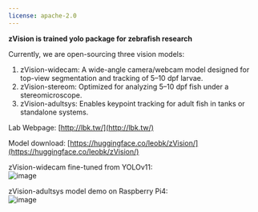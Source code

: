 ```yaml
---
license: apache-2.0
---
```

**zVision is trained yolo package for zebrafish research**

Currently, we are open-sourcing three vision models:

1. zVision-widecam: A wide-angle camera/webcam model designed for top-view segmentation and tracking of 5–10 dpf larvae.
2. zVision-stereom: Optimized for analyzing 5–10 dpf fish under a stereomicroscope.
3. zVision-adultsys: Enables keypoint tracking for adult fish in tanks or standalone systems.

Lab Webpage: [http://lbk.tw/](http://lbk.tw/)

Model download:
[https://huggingface.co/leobk/zVision/](https://huggingface.co/leobk/zVision/)

zVision-widecam fine-tuned from YOLOv11:  
![image](https://github.com/user-attachments/assets/8b0ddb52-cee3-42de-a2f9-4de66d66858b)

 zVision-adultsys model demo on Raspberry Pi4:  
![image](https://github.com/user-attachments/assets/475a625c-1012-4acb-b5e8-5e1a9eb4718d)
